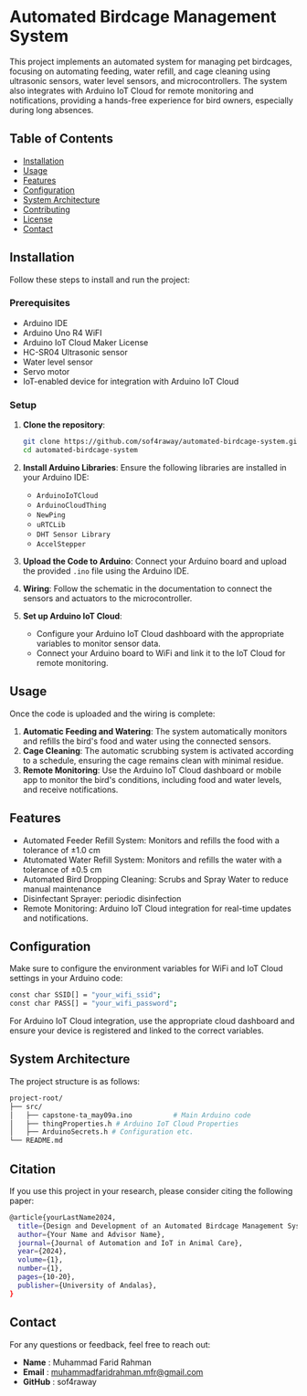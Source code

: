 # Automated Birdcage Management System

This project implements an automated system for managing pet birdcages, focusing on automating feeding, water refill, and cage cleaning using ultrasonic sensors, water level sensors, and microcontrollers. The system also integrates with Arduino IoT Cloud for remote monitoring and notifications, providing a hands-free experience for bird owners, especially during long absences.

## Table of Contents
- [Installation](#installation)
- [Usage](#usage)
- [Features](#features)
- [Configuration](#configuration)
- [System Architecture](#system-architecture)
- [Contributing](#contributing)
- [License](#license)
- [Contact](#contact)

## Installation

Follow these steps to install and run the project:

### Prerequisites
- Arduino IDE
- Arduino Uno R4 WiFI
- Arduino IoT Cloud Maker License
- HC-SR04 Ultrasonic sensor
- Water level sensor
- Servo motor
- IoT-enabled device for integration with Arduino IoT Cloud

### Setup

1. **Clone the repository**:
    ```bash
    git clone https://github.com/sof4raway/automated-birdcage-system.git
    cd automated-birdcage-system
    ```

2. **Install Arduino Libraries**:
   Ensure the following libraries are installed in your Arduino IDE:
   - `ArduinoIoTCloud`
   - `ArduinoCloudThing`
   - `NewPing`
   - `uRTCLib`
   - `DHT Sensor Library`
   - `AccelStepper`

3. **Upload the Code to Arduino**:
   Connect your Arduino board and upload the provided `.ino` file using the Arduino IDE.

4. **Wiring**:
   Follow the schematic in the documentation to connect the sensors and actuators to the microcontroller.

5. **Set up Arduino IoT Cloud**:
   - Configure your Arduino IoT Cloud dashboard with the appropriate variables to monitor sensor data.
   - Connect your Arduino board to WiFi and link it to the IoT Cloud for remote monitoring.

## Usage

Once the code is uploaded and the wiring is complete:

1. **Automatic Feeding and Watering**: The system automatically monitors and refills the bird's food and water using the connected sensors.
2. **Cage Cleaning**: The automatic scrubbing system is activated according to a schedule, ensuring the cage remains clean with minimal residue.
3. **Remote Monitoring**: Use the Arduino IoT Cloud dashboard or mobile app to monitor the bird's conditions, including food and water levels, and receive notifications.

## Features
- Automated Feeder Refill System: Monitors and refills the food with a tolerance of ±1.0 cm
- Atutomated Water Refill System: Monitors and refills the water with a tolerance of ±0.5 cm
- Automated Bird Dropping Cleaning: Scrubs and Spray Water to reduce manual maintenance
- Disinfectant Sprayer: periodic disinfection
- Remote Monitoring: Arduino IoT Cloud integration for real-time updates and notifications.

## Configuration
Make sure to configure the environment variables for WiFi and IoT Cloud settings in your Arduino code:

```bash
const char SSID[] = "your_wifi_ssid";
const char PASS[] = "your_wifi_password";
```
For Arduino IoT Cloud integration, use the appropriate cloud dashboard and ensure your device is registered and linked to the correct variables.

## System Architecture
The project structure is as follows:
``` bash
project-root/
├── src/
│   ├── capstone-ta_may09a.ino          # Main Arduino code
│   ├── thingProperties.h # Arduino IoT Cloud Properties
│   ├── ArduinoSecrets.h # Configuration etc.
└── README.md
```

## Citation
If you use this project in your research, please consider citing the following paper:
``` bash
@article{yourLastName2024,
  title={Design and Development of an Automated Birdcage Management System Using Microcontrollers and IoT},
  author={Your Name and Advisor Name},
  journal={Journal of Automation and IoT in Animal Care},
  year={2024},
  volume={1},
  number={1},
  pages={10-20},
  publisher={University of Andalas},
}
```

## Contact 
For any questions or feedback, feel free to reach out:
- **Name** : Muhammad Farid Rahman
- **Email** : muhammadfaridrahman.mfr@gmail.com
- **GitHub** : sof4raway
